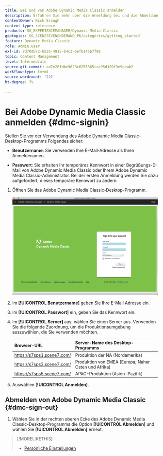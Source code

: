 ```yaml
---
title: Bei und von Adobe Dynamic Media Classic anmelden
description: Erfahren Sie mehr über die Anmeldung bei und die Abmeldung von Adobe Dynamic Media Classic. Erfahren Sie auch, wie Sie eine Verbindung zu einem Produktionsserver in Nordamerika (NA) oder Europa, dem Nahen Osten, Afrika (EMEA) oder dem asiatisch-pazifischen Raum (APAC) herstellen.
contentOwner: Rick Brough
content-type: reference
products: SG_EXPERIENCEMANAGER/Dynamic-Media-Classic
geptopics: SG_SCENESEVENONDEMAND_PK/categories/getting_started
feature: Dynamic Media Classic
role: Admin,User
exl-id: 8d70db72-b02b-4915-b4c3-6efb146b7f08
topic: Content Management
level: Intermediate
source-git-commit: ad7e20fdbe9028c6255865cce95d109f9e9eeab2
workflow-type: tm+mt
source-wordcount: '221'
ht-degree: 7%

---
```


<!-- UPDATE THIS TOPIC AFTER DECEMBER 31, 2020!!!!! -->

# Bei Adobe Dynamic Media Classic anmelden {#dmc-signin}

Stellen Sie vor der Verwendung des Adobe Dynamic Media Classic-Desktop-Programms Folgendes sicher:

* **Benutzername**: Sie verwenden Ihre E-Mail-Adresse als Ihren Anmeldenamen.

* **Passwort**: Sie erhalten Ihr temporäres Kennwort in einer Begrüßungs-E-Mail von Adobe Dynamic Media Classic oder Ihrem Adobe Dynamic Media Classic-Administrator. Bei der ersten Anmeldung werden Sie dazu aufgefordert, dieses temporäre Kennwort zu ändern.

1. Öffnen Sie das Adobe Dynamic Media Classic-Desktop-Programm.

   ![Adobe Dynamic Media Classic-Anmeldung](/help/using/assets/dmclassic-login1.png)

1. Im **[!UICONTROL Benutzername]** geben Sie Ihre E-Mail Adresse ein.
1. Im **[!UICONTROL Passwort]** ein, geben Sie das Kennwort ein.
1. Im **[!UICONTROL Server]** aus, wählen Sie einen Server aus.
Verwenden Sie die folgende Zuordnung, um die Produktionsumgebung auszuwählen, die Sie verwenden möchten.

   | Browser-URL | Server-Name des Desktop-Programms |
   | --- | --- |
   | https://s7sps1.scene7.com/ | Produktion der NA (Nordamerika) |
   | https://s7sps3.scene7.com/ | Produktion von EMEA (Europa, Naher Osten und Afrika) |
   | https://s7sps5.scene7.com/ | APAC-Produktion (Asien-Pazifik) |

1. Auswählen **[!UICONTROL Anmelden]**.

## Abmelden von Adobe Dynamic Media Classic {#dmc-sign-out}

1. Wählen Sie in der rechten oberen Ecke des Adobe Dynamic Media Classic-Desktop-Programms die Option **[!UICONTROL Abmelden]** und wählen Sie **[!UICONTROL Abmelden]** erneut.

>[!MORELIKETHIS]
>
>* [Persönliche Einstellungen](personal-setup.md#personal_setup)
